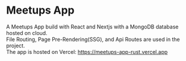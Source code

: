 # Meetups App
A Meetups App build with React and Nextjs with a MongoDB database hosted on cloud. 
</br> File Routing, Page Pre-Rendering(SSG), and Api Routes are used in the project.
</br> The app is hosted on Vercel: https://meetups-app-rust.vercel.app

